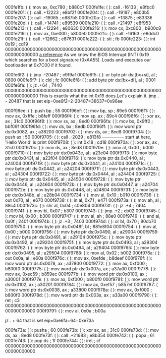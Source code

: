 000fe1fb: (                    ): mov ax, 0xc780            ; b880c7
000fe1fe: (                    ): call .-16133              ; e8fbc0
000fe201: (                    ): call .+12223              ; e8bf2f
000fe204: (                    ): call .-19197              ; e803b5
000fe207: (                    ): call .-19065              ; e887b5
000fe20a: (                    ): call .+13875              ; e83336
000fe20d: (                    ): call .+14741              ; e89539
000fe210: (                    ): call .+21497              ; e8f953
000fe213: (                    ): call .+12294              ; e80630
000fe216: (                    ): mov cx, 0xc800            ; b900c8
000fe219: (                    ): mov ax, 0xe000            ; b800e0
000fe21c: (                    ): call .-16163              ; e8ddc0
000fe21f: (                    ): call .+12662              ; e87631
000fe222: (                    ): sti                       ; fb
000fe223: (                    ): int 0x19                  ; cd19
000000000000000000000000000000000000000000000000000000000000000000000
<a href="http://stackoverflow.com/questions/15627668/why-does-the-bios-int-0x19-load-bootloader-at-0x7c00">a reference</a>
As we know the BIOS Interrupt (INT) 0x19 which searches for a boot signature (0xAA55). Loads and executes our bootloader at 0x7C00 if it found.

000fe6f2: (                    ): jmp .-20487               ; e9f9af
000fe6f5: (                    ): or byte ptr ds:[bx+si], al ; 0800
000fe6f7: (                    ): cld                       ; fc
000fe6f8: (                    ): add byte ptr ds:[bx+di], al ; 0001
000fe6fa: (                    ): jz .+64                   ; 7440
000000000000000000000000000000000000000000000000000000000000000000000
This is exactly what the int 0x19 does.Let's explain it.
jmp . - 20487  that is set eip=0xe6f2+2-20487=38637=0x96ee

000f96ee: (                    ): push bp                   ; 55
000f96ef: (                    ): mov bp, sp                ; 89e5
000f96f1: (                    ): mov ax, 0xfffe            ; b8feff
000f96f4: (                    ): mov sp, ax                ; 89c4
000f96f6: (                    ): xor ax, ax                ; 31c0
000f96f8: (                    ): mov ss, ax                ; 8ed0
000f96fa: (                    ): mov bx, 0x9ff0            ; bbf09f
000f96fd: (                    ): mov ds, bx                ; 8edb
000f96ff: (                    ): mov word ptr ds:0x0082, ax ; a38200
000f9702: (                    ): mov ds, ax                ; 8ed8
000f9704: (                    ): push ax                   ; 50
000f9705: (                    ): call .-2029               ; e813f8
----------- start at here, 'Hello World' is print
000f9708: (                    ): int 0x18                  ; cd18
000f970a: (                    ): xor ax, ax                ; 31c0
000f970c: (                    ): mov ds, ax                ; 8ed8
000f970e: (                    ): mov al, 0x00              ; b000
000f9710: (                    ): mov byte ptr ds:0x043e, al ; a23e04
000f9713: (                    ): mov byte ptr ds:0x043f, al ; a23f04
000f9716: (                    ): mov byte ptr ds:0x0440, al ; a24004
000f9719: (                    ): mov byte ptr ds:0x0441, al ; a24104
000f971c: (                    ): mov byte ptr ds:0x0442, al ; a24204
000f971f: (                    ): mov byte ptr ds:0x0443, al ; a24304
000f9722: (                    ): mov byte ptr ds:0x0444, al ; a24404
000f9725: (                    ): mov byte ptr ds:0x0445, al ; a24504
000f9728: (                    ): mov byte ptr ds:0x0446, al ; a24604
000f972b: (                    ): mov byte ptr ds:0x0447, al ; a24704
000f972e: (                    ): mov byte ptr ds:0x0448, al ; a24804
000f9731: (                    ): mov byte ptr ds:0x048b, al ; a28b04
000f9734: (                    ): mov al, 0x10              ; b010
000f9736: (                    ): out 0x70, al              ; e670
000f9738: (                    ): in al, 0x71               ; e471
000f973a: (                    ): mov ah, al                ; 88c4
000f973c: (                    ): shr al, 0x04              ; c0e804
000f973f: (                    ): jz .+4                    ; 7404
000f9741: (                    ): mov bl, 0x07              ; b307
000f9743: (                    ): jmp .+2                   ; eb02
000f9745: (                    ): mov bl, 0x00              ; b300
000f9747: (                    ): mov al, ah                ; 88e0
000f9749: (                    ): and al, 0x0f              ; 240f
000f974b: (                    ): jz .+3                    ; 7403
000f974d: (                    ): or bl, 0x70               ; 80cb70
000f9750: (                    ): mov byte ptr ds:0x048f, bl ; 881e8f04
000f9754: (                    ): mov al, 0x00              ; b000
000f9756: (                    ): mov byte ptr ds:0x0490, al ; a29004
000f9759: (                    ): mov byte ptr ds:0x0491, al ; a29104
000f975c: (                    ): mov byte ptr ds:0x0492, al ; a29204
000f975f: (                    ): mov byte ptr ds:0x0493, al ; a29304
000f9762: (                    ): mov byte ptr ds:0x0494, al ; a29404
000f9765: (                    ): mov byte ptr ds:0x0495, al ; a29504
000f9768: (                    ): mov al, 0x02              ; b002
000f976a: (                    ): out 0x0a, al              ; e60a
000f976c: (                    ): mov ax, 0xefde            ; b8deef
000f976f: (                    ): mov word ptr ds:0x0078, ax ; a37800
000f9772: (                    ): mov ax, 0xf000            ; b800f0
000f9775: (                    ): mov word ptr ds:0x007a, ax ; a37a00
000f9778: (                    ): mov ax, 0xec59            ; b859ec
000f977b: (                    ): mov word ptr ds:0x0100, ax ; a30001
000f977e: (                    ): mov ax, 0xf000            ; b800f0
000f9781: (                    ): mov word ptr ds:0x0102, ax ; a30201
000f9784: (                    ): mov ax, 0xef57            ; b857ef
000f9787: (                    ): mov word ptr ds:0x0038, ax ; a33800
000f978a: (                    ): mov ax, 0xf000            ; b800f0
000f978d: (                    ): mov word ptr ds:0x003a, ax ; a33a00
000f9790: (                    ): ret                       ; c3
00000000000000000000000000000000000000000000000000000000000000000000
000f9791: (                    ): mov al, 0x0a              ; b00a



jz . + 64  that is set eip=0xe6fa+64=0xe73a


000fe73a: (                    ): pusha                     ; 60
000fe73b: (                    ): xor ax, ax                ; 31c0
000fe73d: (                    ): mov ds, ax                ; 8ed8
000fe73f: (                    ): call .+21683              ; e8b354
000fe742: (                    ): popa                      ; 61
000fe743: (                    ): pop ds                    ; 1f
000fe744: (                    ): iret                      ; cf
00000000000000000000000000000000000000000000000000000000000000000000
